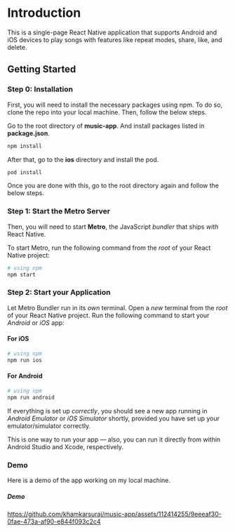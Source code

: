 # Introduction
This is a single-page React Native application that supports Android and iOS devices to play songs with features like repeat modes, share, like, and delete.

## Getting Started

### Step 0: Installation

First, you will need to install the necessary packages using npm. To do so, clone the repo into your local machine. Then, follow the below steps.

Go to the root directory of **music-app**. And install packages listed in **package.json**.

```bash
npm install
```

After that, go to the **ios** directory and install the pod.

```bash
pod install
```
Once you are done with this, go to the root directory again and follow the below steps.


### Step 1: Start the Metro Server

Then, you will need to start **Metro**, the JavaScript _bundler_ that ships _with_ React Native.

To start Metro, run the following command from the _root_ of your React Native project:

```bash
# using npm
npm start
```

### Step 2: Start your Application

Let Metro Bundler run in its _own_ terminal. Open a _new_ terminal from the _root_ of your React Native project. Run the following command to start your _Android_ or _iOS_ app:

#### For iOS

```bash
# using npm
npm run ios
```

#### For Android

```bash
# using npm
npm run android
```

If everything is set up _correctly_, you should see a new app running in _Android Emulator_ or _iOS Simulator_ shortly, provided you have set up your emulator/simulator correctly.

This is one way to run your app — also, you can run it directly from within Android Studio and Xcode, respectively.


### Demo
Here is a demo of the app working on my local machine.

##### Demo
https://github.com/khamkarsuraj/music-app/assets/112414255/9eeeaf30-0fae-473a-af90-e844f093c2c4
